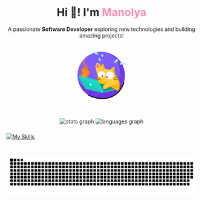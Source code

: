 
<div align="center">
 <h1>Hi 👋! I'm <span style="color:#f78fb3;">Manolya</span></h1>
  <p>A passionate <strong>Software Developer</strong> exploring new technologies and building amazing projects!</p>
  <img src="./img/cat.webp" alt="A cute cat" height="150" style="border-radius:50%; margin: 10px;" />
  
    
###

  <img src="https://github-readme-stats.vercel.app/api?username=manolyatam&hide_title=false&hide_rank=false&show_icons=true&include_all_commits=true&count_private=true&disable_animations=false&theme=dracula&locale=en&hide_border=false" height="150" alt="stats graph"  />
  <img src="https://github-readme-stats.vercel.app/api/top-langs?username=manolyatam&locale=en&hide_title=false&hide=shaderlab&hide_progress=true&layout=compact&card_width=320&langs_count=6&theme=dracula&hide_border=false" height="150" alt="languages graph"  />
</div>

###


###
[![My Skills](https://skillicons.dev/icons?i=c,cpp,py,regex,php,js,html,css,tailwind,materialui,react,nodejs,expressjs,firebase,mongodb,mysql,java,cs,jest,github,gitlab,npm,anaconda,vscode,figma,sklearn,unity,blender&perline=13)](https://skillicons.dev)

###

<br clear="both">

<img src="https://raw.githubusercontent.com/manolyatam/manolyatam/output/snake.svg" alt="Snake animation" />

###

